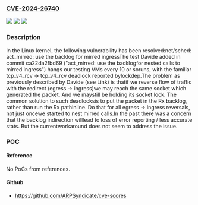### [CVE-2024-26740](https://cve.mitre.org/cgi-bin/cvename.cgi?name=CVE-2024-26740)
![](https://img.shields.io/static/v1?label=Product&message=Linux&color=blue)
![](https://img.shields.io/static/v1?label=Version&message=53592b364001%3C%207c787888d164%20&color=brighgreen)
![](https://img.shields.io/static/v1?label=Vulnerability&message=n%2Fa&color=brighgreen)

### Description

In the Linux kernel, the following vulnerability has been resolved:net/sched: act_mirred: use the backlog for mirred ingressThe test Davide added in commit ca22da2fbd69 ("act_mirred: use the backlogfor nested calls to mirred ingress") hangs our testing VMs every 10 or soruns, with the familiar tcp_v4_rcv -> tcp_v4_rcv deadlock reported bylockdep.The problem as previously described by Davide (see Link) is thatif we reverse flow of traffic with the redirect (egress -> ingress)we may reach the same socket which generated the packet. And we maystill be holding its socket lock. The common solution to such deadlocksis to put the packet in the Rx backlog, rather than run the Rx pathinline. Do that for all egress -> ingress reversals, not just oncewe started to nest mirred calls.In the past there was a concern that the backlog indirection willlead to loss of error reporting / less accurate stats. But the currentworkaround does not seem to address the issue.

### POC

#### Reference
No PoCs from references.

#### Github
- https://github.com/ARPSyndicate/cve-scores

